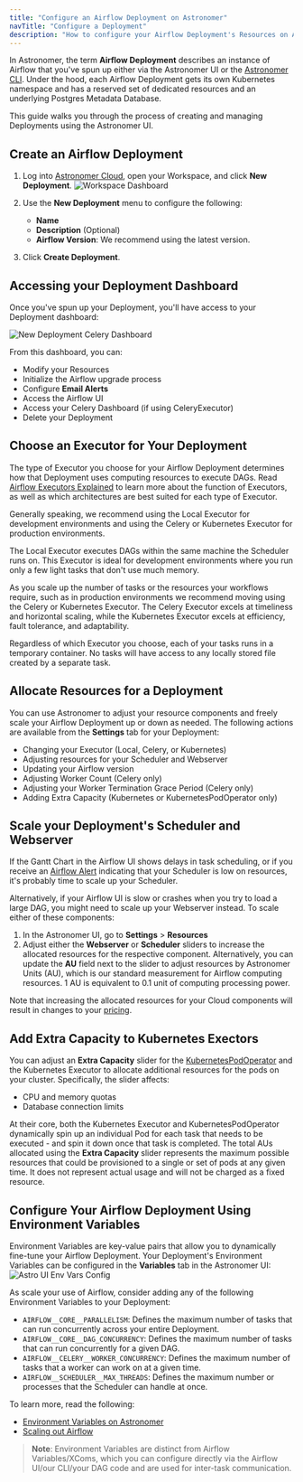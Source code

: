 ```yaml
---
title: "Configure an Airflow Deployment on Astronomer"
navTitle: "Configure a Deployment"
description: "How to configure your Airflow Deployment's Resources on Astronomer."
---
```


In Astronomer, the term **Airflow Deployment** describes an instance of Airflow that you've spun up either via the Astronomer UI or the [Astronomer CLI](/docs/cloud/stable/develop/cli-quickstart/). Under the hood, each Airflow Deployment gets its own Kubernetes namespace and has a reserved set of dedicated resources and an underlying Postgres Metadata Database.

This guide walks you through the process of creating and managing Deployments using the Astronomer UI.


## Create an Airflow Deployment

1. Log into [Astronomer Cloud](https://app.gcp0001.us-east4.astronomer.io/), open your Workspace, and click **New Deployment**.
![Workspace Dashboard](https://assets2.astronomer.io/main/docs/deploying-code/v0.23-deployments.png)

2. Use the **New Deployment** menu to configure the following:
    * **Name**
    * **Description** (Optional)
    * **Airflow Version**: We recommend using the latest version.

3. Click **Create Deployment**.

## Accessing your Deployment Dashboard

Once you've spun up your Deployment, you'll have access to your Deployment dashboard:

![New Deployment Celery Dashboard](https://assets2.astronomer.io/main/docs/deploying-code/v0.23-new_deployment-dashboard.png)

From this dashboard, you can:

- Modify your Resources
- Initialize the Airflow upgrade process
- Configure **Email Alerts**
- Access the Airflow UI
- Access your Celery Dashboard (if using CeleryExecutor)
- Delete your Deployment

## Choose an Executor for Your Deployment

The type of Executor you choose for your Airflow Deployment determines how that Deployment uses computing resources to execute DAGs. Read [Airflow Executors Explained](/guides/airflow-executors-explained/) to learn more about the function of Executors, as well as which architectures are best suited for each type of Executor.

Generally speaking, we recommend using the Local Executor for development environments and using the Celery or Kubernetes Executor for production environments.

The Local Executor executes DAGs within the same machine the Scheduler runs on. This Executor is ideal for development environments where you run only a few light tasks that don't use much memory.

As you scale up the number of tasks or the resources your workflows require, such as in production environments we recommend moving using the Celery or Kubernetes Executor. The Celery Executor excels at timeliness and horizontal scaling, while the Kubernetes Executor excels at efficiency, fault tolerance, and adaptability.

Regardless of which Executor you choose, each of your tasks runs in a temporary container. No tasks will have access to any locally stored file created by a separate task.

## Allocate Resources for a Deployment

You can use Astronomer to adjust your resource components and freely scale your Airflow Deployment up or down as needed. The following actions are available from the **Settings** tab for your Deployment:

* Changing your Executor (Local, Celery, or Kubernetes)
* Adjusting resources for your Scheduler and Webserver
* Updating your Airflow version
* Adjusting Worker Count (Celery only)
* Adjusting your Worker Termination Grace Period (Celery only)
* Adding Extra Capacity (Kubernetes or KubernetesPodOperator only)

## Scale your Deployment's Scheduler and Webserver

If the Gantt Chart in the Airflow UI shows delays in task scheduling, or if you receive an [Airflow Alert](/docs/cloud/stable/customize-airflow/airflow-alerts/) indicating that your Scheduler is low on resources, it's probably time to scale up your Scheduler.

Alternatively, if your Airflow UI is slow or crashes when you try to load a large DAG, you might need to scale up your Webserver instead. To scale either of these components:

1. In the Astronomer UI, go to **Settings** > **Resources**
2. Adjust either the **Webserver** or **Scheduler** sliders to increase the allocated resources for the respective component. Alternatively, you can update the **AU** field next to the slider to adjust resources by Astronomer Units (AU), which is our standard measurement for Airflow computing resources. 1 AU is equivalent to 0.1 unit of computing processing power.

Note that increasing the allocated resources for your Cloud components will result in changes to your [pricing](https://www.astronomer.io/docs/cloud/stable/resources/pricing).  

## Add Extra Capacity to Kubernetes Exectors

You can adjust an **Extra Capacity** slider for the [KubernetesPodOperator](/docs/cloud/stable/customize-airflow/kubepodoperator/) and the Kubernetes Executor to allocate additional resources for the pods on your cluster. Specifically, the slider affects:

* CPU and memory quotas
* Database connection limits

At their core, both the Kubernetes Executor and KubernetesPodOperator dynamically spin up an individual Pod for each task that needs to be executed - and spin it down once that task is completed. The total AUs allocated using the **Extra Capacity** slider represents the maximum possible resources that could be provisioned to a single or set of pods at any given time. It does not represent actual usage and will not be charged as a fixed resource.

## Configure Your Airflow Deployment Using Environment Variables

Environment Variables are key-value pairs that allow you to dynamically fine-tune your Airflow Deployment. Your Deployment's Environment Variables can be configured in the **Variables** tab in the Astronomer UI:
![Astro UI Env Vars Config](https://assets2.astronomer.io/main/docs/astronomer-ui/v0.16-Astro-UI-EnvVars.png)

As scale your use of Airflow, consider adding any of the following Environment Variables to your Deployment:

* `AIRFLOW__CORE__PARALLELISM`: Defines the maximum number of tasks that can run concurrently across your entire Deployment.
* `AIRFLOW__CORE__DAG_CONCURRENCY`: Defines the maximum number of tasks that can run concurrently for a given DAG.
* `AIRFLOW__CELERY__WORKER_CONCURRENCY`: Defines the maximum number of tasks that a worker can work on at a given time.
* `AIRFLOW__SCHEDULER__MAX_THREADS`: Defines the maximum number or processes that the Scheduler can handle at once.


To learn more, read the following:

* [Environment Variables on Astronomer](/docs/cloud/stable/deploy/environment-variables/)
* [Scaling out Airflow](/guides/airflow-scaling-workers/)

> **Note**: Environment Variables are distinct from Airflow Variables/XComs, which you can configure directly via the Airflow UI/our CLI/your DAG code and are used for inter-task communication.
